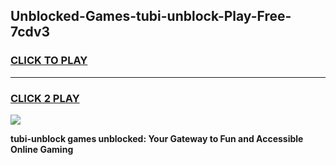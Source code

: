 
## Unblocked-Games-tubi-unblock-Play-Free-7cdv3
<h3>
<a href="https://premium76.site?title=tubi-unblock&ref=18A1">CLICK TO PLAY</a></h3>
<hr>

<h3>
<a href="https://premium76.site?title=tubi-unblock&ref=18A1">CLICK 2 PLAY</a>
  
</h3>

<a href="https://premium76.site?title=tubi-unblock&ref=18A1"><img src="https://clearcache.store/games.png"></a>


**tubi-unblock games unblocked: Your Gateway to Fun and Accessible Online Gaming**
